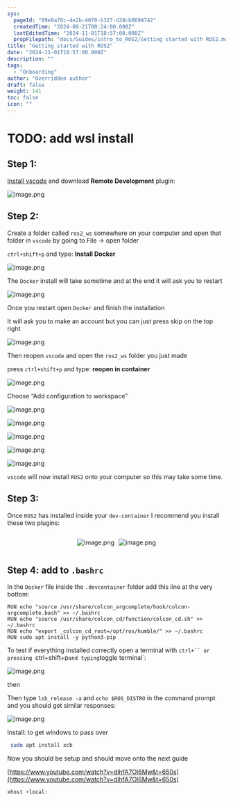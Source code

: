 ```yaml
---
sys:
  pageId: "89e0a78c-4e2b-4070-b327-d28cb0694742"
  createdTime: "2024-08-21T00:24:00.000Z"
  lastEditedTime: "2024-11-01T18:57:00.000Z"
  propFilepath: "docs/Guides/intro_to_ROS2/Getting started with ROS2.md"
title: "Getting started with ROS2"
date: "2024-11-01T18:57:00.000Z"
description: ""
tags:
  - "Onboarding"
author: "Overridden author"
draft: false
weight: 141
toc: false
icon: ""
---
```


# TODO: add wsl install

## Step 1:

[Install vscode](https://code.visualstudio.com/download) and download **Remote Development** plugin:

![image.png](https://prod-files-secure.s3.us-west-2.amazonaws.com/d518164a-d88e-44d1-a4ee-3adb3bd8bce0/efb52993-1881-4a40-b95e-6f020334f022/image.png?X-Amz-Algorithm=AWS4-HMAC-SHA256&X-Amz-Content-Sha256=UNSIGNED-PAYLOAD&X-Amz-Credential=ASIAZI2LB46626SVXBHY%2F20250219%2Fus-west-2%2Fs3%2Faws4_request&X-Amz-Date=20250219T230728Z&X-Amz-Expires=3600&X-Amz-Security-Token=IQoJb3JpZ2luX2VjEIb%2F%2F%2F%2F%2F%2F%2F%2F%2F%2FwEaCXVzLXdlc3QtMiJHMEUCIQCZnfgnbfff%2F%2FSgQrXSa%2FbSom9T%2BRRlkHyHRX8XQ4Nf7QIgBH5y46S2wuHEzWCzfZONs2Vy3owIB6t1IUBBdaGuPQ0qiAQIr%2F%2F%2F%2F%2F%2F%2F%2F%2F%2F%2FARAAGgw2Mzc0MjMxODM4MDUiDBxxxr%2B0QMbhxGwlECrcA318bmDTzOusr%2BWkLEqUhVVzv6h6dHw0nEilMffAhnjQH0I5Q63QmbkLsajHFmDFXhxcxymYMvTLDASSySShV%2FBtf2vfAcN3XJ0WjLZrtzVny3dn0tznWdBNsivc0kp%2FR3vnLOg3ITIyl6GdNn4MhQTcTSEIp6w7FO25NRFOjjjLCQtICUlpb4OvCjP%2FT9ErgWBnssfmHBwpKm2Vqq1STDIJFWpkY71FkMYONHkYSfn3i9ULzpsONkHqVkxoZtXMK4WgK7olzaTRE0kDxvcu%2FKIogIKmh8VttNXEDf46qKdSTy%2BPEwJZm7Nj3E9EUYl0Lxvx0ST8biiT12rmuREhSLlONdfsuLYFbbM1i%2BM2%2FiUhwoOFUQZPQogbJLAX6tXajme7%2BcxnV7RtAJdfBhEte%2FFcB1auXogBxDHzPDuKrMG171NmiJXm8wNNAQjqb4GQWzgWI1xhu61gdsaHi5BoCnAPLIeT1vdl%2Ffe3ipVEUVfKajQh%2BzAYK%2BGM4y7snsshMzuwY%2BnbV%2FYdabuXd3zTIkICYWQXoNe9lB3uazj2g5OmoFX2rFAx4FVx6RN41LCETB2JR9Ql7Ky7JKKKA5Gn15ZvehYNvjyhJzgJdXl2g8eIyUH4gh7cPBWTZN%2FIMOSt2b0GOqUBWqhk5RM%2FHhu4llRusF1IZl3VxbKPIIs%2FnrFBS4anPpp8xFJb9Kp0S8TwJ3rB%2FlmoyYQL5KDaCAxME%2BVMHRb9wgHEEpS8w%2F3VAosBQpcdXDm07OJBx6juG28m38naRdIvCfNgzpd%2BENzOQq8bEBPIFvwdV4wc69IMKOKO0kuZWenTHNLHPnzK8UElt0F5eEhZdvAEHJDlbMZov%2FYHk9J9hayieJ%2Fa&X-Amz-Signature=21b5bf62aaa4601029b243762d4bf8df9a259ab83b83de8a46cb85bd0f64102f&X-Amz-SignedHeaders=host&x-id=GetObject)

## Step 2:

Create a folder called `ros2_ws` somewhere on your computer and open that folder in `vscode` by going to File → open folder 

`ctrl+shift+p` and type: **Install Docker**

![image.png](https://prod-files-secure.s3.us-west-2.amazonaws.com/d518164a-d88e-44d1-a4ee-3adb3bd8bce0/2269dc0e-1cd5-47ff-bceb-c04ad9b2eab0/image.png?X-Amz-Algorithm=AWS4-HMAC-SHA256&X-Amz-Content-Sha256=UNSIGNED-PAYLOAD&X-Amz-Credential=ASIAZI2LB46626SVXBHY%2F20250219%2Fus-west-2%2Fs3%2Faws4_request&X-Amz-Date=20250219T230728Z&X-Amz-Expires=3600&X-Amz-Security-Token=IQoJb3JpZ2luX2VjEIb%2F%2F%2F%2F%2F%2F%2F%2F%2F%2FwEaCXVzLXdlc3QtMiJHMEUCIQCZnfgnbfff%2F%2FSgQrXSa%2FbSom9T%2BRRlkHyHRX8XQ4Nf7QIgBH5y46S2wuHEzWCzfZONs2Vy3owIB6t1IUBBdaGuPQ0qiAQIr%2F%2F%2F%2F%2F%2F%2F%2F%2F%2F%2FARAAGgw2Mzc0MjMxODM4MDUiDBxxxr%2B0QMbhxGwlECrcA318bmDTzOusr%2BWkLEqUhVVzv6h6dHw0nEilMffAhnjQH0I5Q63QmbkLsajHFmDFXhxcxymYMvTLDASSySShV%2FBtf2vfAcN3XJ0WjLZrtzVny3dn0tznWdBNsivc0kp%2FR3vnLOg3ITIyl6GdNn4MhQTcTSEIp6w7FO25NRFOjjjLCQtICUlpb4OvCjP%2FT9ErgWBnssfmHBwpKm2Vqq1STDIJFWpkY71FkMYONHkYSfn3i9ULzpsONkHqVkxoZtXMK4WgK7olzaTRE0kDxvcu%2FKIogIKmh8VttNXEDf46qKdSTy%2BPEwJZm7Nj3E9EUYl0Lxvx0ST8biiT12rmuREhSLlONdfsuLYFbbM1i%2BM2%2FiUhwoOFUQZPQogbJLAX6tXajme7%2BcxnV7RtAJdfBhEte%2FFcB1auXogBxDHzPDuKrMG171NmiJXm8wNNAQjqb4GQWzgWI1xhu61gdsaHi5BoCnAPLIeT1vdl%2Ffe3ipVEUVfKajQh%2BzAYK%2BGM4y7snsshMzuwY%2BnbV%2FYdabuXd3zTIkICYWQXoNe9lB3uazj2g5OmoFX2rFAx4FVx6RN41LCETB2JR9Ql7Ky7JKKKA5Gn15ZvehYNvjyhJzgJdXl2g8eIyUH4gh7cPBWTZN%2FIMOSt2b0GOqUBWqhk5RM%2FHhu4llRusF1IZl3VxbKPIIs%2FnrFBS4anPpp8xFJb9Kp0S8TwJ3rB%2FlmoyYQL5KDaCAxME%2BVMHRb9wgHEEpS8w%2F3VAosBQpcdXDm07OJBx6juG28m38naRdIvCfNgzpd%2BENzOQq8bEBPIFvwdV4wc69IMKOKO0kuZWenTHNLHPnzK8UElt0F5eEhZdvAEHJDlbMZov%2FYHk9J9hayieJ%2Fa&X-Amz-Signature=3f835ad7ed6f9754345f96f8acec21a1ef380d0d9040f4b0233748c98c5ab3e2&X-Amz-SignedHeaders=host&x-id=GetObject)

The `Docker` install will take sometime and at the end it will ask you to restart

![image.png](https://prod-files-secure.s3.us-west-2.amazonaws.com/d518164a-d88e-44d1-a4ee-3adb3bd8bce0/ed233f78-be33-4b1f-b89c-9c346c0e961e/image.png?X-Amz-Algorithm=AWS4-HMAC-SHA256&X-Amz-Content-Sha256=UNSIGNED-PAYLOAD&X-Amz-Credential=ASIAZI2LB46626SVXBHY%2F20250219%2Fus-west-2%2Fs3%2Faws4_request&X-Amz-Date=20250219T230728Z&X-Amz-Expires=3600&X-Amz-Security-Token=IQoJb3JpZ2luX2VjEIb%2F%2F%2F%2F%2F%2F%2F%2F%2F%2FwEaCXVzLXdlc3QtMiJHMEUCIQCZnfgnbfff%2F%2FSgQrXSa%2FbSom9T%2BRRlkHyHRX8XQ4Nf7QIgBH5y46S2wuHEzWCzfZONs2Vy3owIB6t1IUBBdaGuPQ0qiAQIr%2F%2F%2F%2F%2F%2F%2F%2F%2F%2F%2FARAAGgw2Mzc0MjMxODM4MDUiDBxxxr%2B0QMbhxGwlECrcA318bmDTzOusr%2BWkLEqUhVVzv6h6dHw0nEilMffAhnjQH0I5Q63QmbkLsajHFmDFXhxcxymYMvTLDASSySShV%2FBtf2vfAcN3XJ0WjLZrtzVny3dn0tznWdBNsivc0kp%2FR3vnLOg3ITIyl6GdNn4MhQTcTSEIp6w7FO25NRFOjjjLCQtICUlpb4OvCjP%2FT9ErgWBnssfmHBwpKm2Vqq1STDIJFWpkY71FkMYONHkYSfn3i9ULzpsONkHqVkxoZtXMK4WgK7olzaTRE0kDxvcu%2FKIogIKmh8VttNXEDf46qKdSTy%2BPEwJZm7Nj3E9EUYl0Lxvx0ST8biiT12rmuREhSLlONdfsuLYFbbM1i%2BM2%2FiUhwoOFUQZPQogbJLAX6tXajme7%2BcxnV7RtAJdfBhEte%2FFcB1auXogBxDHzPDuKrMG171NmiJXm8wNNAQjqb4GQWzgWI1xhu61gdsaHi5BoCnAPLIeT1vdl%2Ffe3ipVEUVfKajQh%2BzAYK%2BGM4y7snsshMzuwY%2BnbV%2FYdabuXd3zTIkICYWQXoNe9lB3uazj2g5OmoFX2rFAx4FVx6RN41LCETB2JR9Ql7Ky7JKKKA5Gn15ZvehYNvjyhJzgJdXl2g8eIyUH4gh7cPBWTZN%2FIMOSt2b0GOqUBWqhk5RM%2FHhu4llRusF1IZl3VxbKPIIs%2FnrFBS4anPpp8xFJb9Kp0S8TwJ3rB%2FlmoyYQL5KDaCAxME%2BVMHRb9wgHEEpS8w%2F3VAosBQpcdXDm07OJBx6juG28m38naRdIvCfNgzpd%2BENzOQq8bEBPIFvwdV4wc69IMKOKO0kuZWenTHNLHPnzK8UElt0F5eEhZdvAEHJDlbMZov%2FYHk9J9hayieJ%2Fa&X-Amz-Signature=1d20ed2084d76b8725abb190f92098d651d7447a85620d39276b2c0341791f0c&X-Amz-SignedHeaders=host&x-id=GetObject)

Once you restart open `Docker` and finish the installation

It will ask you to make an account but you can just press skip on the top right

![image.png](https://prod-files-secure.s3.us-west-2.amazonaws.com/d518164a-d88e-44d1-a4ee-3adb3bd8bce0/21010ad9-1659-4fd9-9f59-9932a09b2a3d/image.png?X-Amz-Algorithm=AWS4-HMAC-SHA256&X-Amz-Content-Sha256=UNSIGNED-PAYLOAD&X-Amz-Credential=ASIAZI2LB46626SVXBHY%2F20250219%2Fus-west-2%2Fs3%2Faws4_request&X-Amz-Date=20250219T230729Z&X-Amz-Expires=3600&X-Amz-Security-Token=IQoJb3JpZ2luX2VjEIb%2F%2F%2F%2F%2F%2F%2F%2F%2F%2FwEaCXVzLXdlc3QtMiJHMEUCIQCZnfgnbfff%2F%2FSgQrXSa%2FbSom9T%2BRRlkHyHRX8XQ4Nf7QIgBH5y46S2wuHEzWCzfZONs2Vy3owIB6t1IUBBdaGuPQ0qiAQIr%2F%2F%2F%2F%2F%2F%2F%2F%2F%2F%2FARAAGgw2Mzc0MjMxODM4MDUiDBxxxr%2B0QMbhxGwlECrcA318bmDTzOusr%2BWkLEqUhVVzv6h6dHw0nEilMffAhnjQH0I5Q63QmbkLsajHFmDFXhxcxymYMvTLDASSySShV%2FBtf2vfAcN3XJ0WjLZrtzVny3dn0tznWdBNsivc0kp%2FR3vnLOg3ITIyl6GdNn4MhQTcTSEIp6w7FO25NRFOjjjLCQtICUlpb4OvCjP%2FT9ErgWBnssfmHBwpKm2Vqq1STDIJFWpkY71FkMYONHkYSfn3i9ULzpsONkHqVkxoZtXMK4WgK7olzaTRE0kDxvcu%2FKIogIKmh8VttNXEDf46qKdSTy%2BPEwJZm7Nj3E9EUYl0Lxvx0ST8biiT12rmuREhSLlONdfsuLYFbbM1i%2BM2%2FiUhwoOFUQZPQogbJLAX6tXajme7%2BcxnV7RtAJdfBhEte%2FFcB1auXogBxDHzPDuKrMG171NmiJXm8wNNAQjqb4GQWzgWI1xhu61gdsaHi5BoCnAPLIeT1vdl%2Ffe3ipVEUVfKajQh%2BzAYK%2BGM4y7snsshMzuwY%2BnbV%2FYdabuXd3zTIkICYWQXoNe9lB3uazj2g5OmoFX2rFAx4FVx6RN41LCETB2JR9Ql7Ky7JKKKA5Gn15ZvehYNvjyhJzgJdXl2g8eIyUH4gh7cPBWTZN%2FIMOSt2b0GOqUBWqhk5RM%2FHhu4llRusF1IZl3VxbKPIIs%2FnrFBS4anPpp8xFJb9Kp0S8TwJ3rB%2FlmoyYQL5KDaCAxME%2BVMHRb9wgHEEpS8w%2F3VAosBQpcdXDm07OJBx6juG28m38naRdIvCfNgzpd%2BENzOQq8bEBPIFvwdV4wc69IMKOKO0kuZWenTHNLHPnzK8UElt0F5eEhZdvAEHJDlbMZov%2FYHk9J9hayieJ%2Fa&X-Amz-Signature=6a36f31414b3d9aa19c6eaeee5c5f5a99043d10642146b9fa7c138114ddab2f1&X-Amz-SignedHeaders=host&x-id=GetObject)

Then reopen `vscode` and open the `ros2_ws` folder you just made

press `ctrl+shift+p` and type: **reopen in container**

![image.png](https://prod-files-secure.s3.us-west-2.amazonaws.com/d518164a-d88e-44d1-a4ee-3adb3bd8bce0/4e93b8c2-41ad-488c-8095-c74205196118/image.png?X-Amz-Algorithm=AWS4-HMAC-SHA256&X-Amz-Content-Sha256=UNSIGNED-PAYLOAD&X-Amz-Credential=ASIAZI2LB46626SVXBHY%2F20250219%2Fus-west-2%2Fs3%2Faws4_request&X-Amz-Date=20250219T230728Z&X-Amz-Expires=3600&X-Amz-Security-Token=IQoJb3JpZ2luX2VjEIb%2F%2F%2F%2F%2F%2F%2F%2F%2F%2FwEaCXVzLXdlc3QtMiJHMEUCIQCZnfgnbfff%2F%2FSgQrXSa%2FbSom9T%2BRRlkHyHRX8XQ4Nf7QIgBH5y46S2wuHEzWCzfZONs2Vy3owIB6t1IUBBdaGuPQ0qiAQIr%2F%2F%2F%2F%2F%2F%2F%2F%2F%2F%2FARAAGgw2Mzc0MjMxODM4MDUiDBxxxr%2B0QMbhxGwlECrcA318bmDTzOusr%2BWkLEqUhVVzv6h6dHw0nEilMffAhnjQH0I5Q63QmbkLsajHFmDFXhxcxymYMvTLDASSySShV%2FBtf2vfAcN3XJ0WjLZrtzVny3dn0tznWdBNsivc0kp%2FR3vnLOg3ITIyl6GdNn4MhQTcTSEIp6w7FO25NRFOjjjLCQtICUlpb4OvCjP%2FT9ErgWBnssfmHBwpKm2Vqq1STDIJFWpkY71FkMYONHkYSfn3i9ULzpsONkHqVkxoZtXMK4WgK7olzaTRE0kDxvcu%2FKIogIKmh8VttNXEDf46qKdSTy%2BPEwJZm7Nj3E9EUYl0Lxvx0ST8biiT12rmuREhSLlONdfsuLYFbbM1i%2BM2%2FiUhwoOFUQZPQogbJLAX6tXajme7%2BcxnV7RtAJdfBhEte%2FFcB1auXogBxDHzPDuKrMG171NmiJXm8wNNAQjqb4GQWzgWI1xhu61gdsaHi5BoCnAPLIeT1vdl%2Ffe3ipVEUVfKajQh%2BzAYK%2BGM4y7snsshMzuwY%2BnbV%2FYdabuXd3zTIkICYWQXoNe9lB3uazj2g5OmoFX2rFAx4FVx6RN41LCETB2JR9Ql7Ky7JKKKA5Gn15ZvehYNvjyhJzgJdXl2g8eIyUH4gh7cPBWTZN%2FIMOSt2b0GOqUBWqhk5RM%2FHhu4llRusF1IZl3VxbKPIIs%2FnrFBS4anPpp8xFJb9Kp0S8TwJ3rB%2FlmoyYQL5KDaCAxME%2BVMHRb9wgHEEpS8w%2F3VAosBQpcdXDm07OJBx6juG28m38naRdIvCfNgzpd%2BENzOQq8bEBPIFvwdV4wc69IMKOKO0kuZWenTHNLHPnzK8UElt0F5eEhZdvAEHJDlbMZov%2FYHk9J9hayieJ%2Fa&X-Amz-Signature=8eb8b9344f243bbce8730a9abb30e70b305322d3e36255441cb7ff09103d2b9a&X-Amz-SignedHeaders=host&x-id=GetObject)

Choose “Add configuration to workspace”

![image.png](https://prod-files-secure.s3.us-west-2.amazonaws.com/d518164a-d88e-44d1-a4ee-3adb3bd8bce0/9560b282-5060-4989-ba37-97e7b2c22476/image.png?X-Amz-Algorithm=AWS4-HMAC-SHA256&X-Amz-Content-Sha256=UNSIGNED-PAYLOAD&X-Amz-Credential=ASIAZI2LB46626SVXBHY%2F20250219%2Fus-west-2%2Fs3%2Faws4_request&X-Amz-Date=20250219T230729Z&X-Amz-Expires=3600&X-Amz-Security-Token=IQoJb3JpZ2luX2VjEIb%2F%2F%2F%2F%2F%2F%2F%2F%2F%2FwEaCXVzLXdlc3QtMiJHMEUCIQCZnfgnbfff%2F%2FSgQrXSa%2FbSom9T%2BRRlkHyHRX8XQ4Nf7QIgBH5y46S2wuHEzWCzfZONs2Vy3owIB6t1IUBBdaGuPQ0qiAQIr%2F%2F%2F%2F%2F%2F%2F%2F%2F%2F%2FARAAGgw2Mzc0MjMxODM4MDUiDBxxxr%2B0QMbhxGwlECrcA318bmDTzOusr%2BWkLEqUhVVzv6h6dHw0nEilMffAhnjQH0I5Q63QmbkLsajHFmDFXhxcxymYMvTLDASSySShV%2FBtf2vfAcN3XJ0WjLZrtzVny3dn0tznWdBNsivc0kp%2FR3vnLOg3ITIyl6GdNn4MhQTcTSEIp6w7FO25NRFOjjjLCQtICUlpb4OvCjP%2FT9ErgWBnssfmHBwpKm2Vqq1STDIJFWpkY71FkMYONHkYSfn3i9ULzpsONkHqVkxoZtXMK4WgK7olzaTRE0kDxvcu%2FKIogIKmh8VttNXEDf46qKdSTy%2BPEwJZm7Nj3E9EUYl0Lxvx0ST8biiT12rmuREhSLlONdfsuLYFbbM1i%2BM2%2FiUhwoOFUQZPQogbJLAX6tXajme7%2BcxnV7RtAJdfBhEte%2FFcB1auXogBxDHzPDuKrMG171NmiJXm8wNNAQjqb4GQWzgWI1xhu61gdsaHi5BoCnAPLIeT1vdl%2Ffe3ipVEUVfKajQh%2BzAYK%2BGM4y7snsshMzuwY%2BnbV%2FYdabuXd3zTIkICYWQXoNe9lB3uazj2g5OmoFX2rFAx4FVx6RN41LCETB2JR9Ql7Ky7JKKKA5Gn15ZvehYNvjyhJzgJdXl2g8eIyUH4gh7cPBWTZN%2FIMOSt2b0GOqUBWqhk5RM%2FHhu4llRusF1IZl3VxbKPIIs%2FnrFBS4anPpp8xFJb9Kp0S8TwJ3rB%2FlmoyYQL5KDaCAxME%2BVMHRb9wgHEEpS8w%2F3VAosBQpcdXDm07OJBx6juG28m38naRdIvCfNgzpd%2BENzOQq8bEBPIFvwdV4wc69IMKOKO0kuZWenTHNLHPnzK8UElt0F5eEhZdvAEHJDlbMZov%2FYHk9J9hayieJ%2Fa&X-Amz-Signature=d5a320ed7d3f5c7188068ee383d24b732f629aad811c0b27500717c37ee70561&X-Amz-SignedHeaders=host&x-id=GetObject)

![image.png](https://prod-files-secure.s3.us-west-2.amazonaws.com/d518164a-d88e-44d1-a4ee-3adb3bd8bce0/2ee63f81-886b-48e8-a553-dc6e5eac99e4/image.png?X-Amz-Algorithm=AWS4-HMAC-SHA256&X-Amz-Content-Sha256=UNSIGNED-PAYLOAD&X-Amz-Credential=ASIAZI2LB46626SVXBHY%2F20250219%2Fus-west-2%2Fs3%2Faws4_request&X-Amz-Date=20250219T230728Z&X-Amz-Expires=3600&X-Amz-Security-Token=IQoJb3JpZ2luX2VjEIb%2F%2F%2F%2F%2F%2F%2F%2F%2F%2FwEaCXVzLXdlc3QtMiJHMEUCIQCZnfgnbfff%2F%2FSgQrXSa%2FbSom9T%2BRRlkHyHRX8XQ4Nf7QIgBH5y46S2wuHEzWCzfZONs2Vy3owIB6t1IUBBdaGuPQ0qiAQIr%2F%2F%2F%2F%2F%2F%2F%2F%2F%2F%2FARAAGgw2Mzc0MjMxODM4MDUiDBxxxr%2B0QMbhxGwlECrcA318bmDTzOusr%2BWkLEqUhVVzv6h6dHw0nEilMffAhnjQH0I5Q63QmbkLsajHFmDFXhxcxymYMvTLDASSySShV%2FBtf2vfAcN3XJ0WjLZrtzVny3dn0tznWdBNsivc0kp%2FR3vnLOg3ITIyl6GdNn4MhQTcTSEIp6w7FO25NRFOjjjLCQtICUlpb4OvCjP%2FT9ErgWBnssfmHBwpKm2Vqq1STDIJFWpkY71FkMYONHkYSfn3i9ULzpsONkHqVkxoZtXMK4WgK7olzaTRE0kDxvcu%2FKIogIKmh8VttNXEDf46qKdSTy%2BPEwJZm7Nj3E9EUYl0Lxvx0ST8biiT12rmuREhSLlONdfsuLYFbbM1i%2BM2%2FiUhwoOFUQZPQogbJLAX6tXajme7%2BcxnV7RtAJdfBhEte%2FFcB1auXogBxDHzPDuKrMG171NmiJXm8wNNAQjqb4GQWzgWI1xhu61gdsaHi5BoCnAPLIeT1vdl%2Ffe3ipVEUVfKajQh%2BzAYK%2BGM4y7snsshMzuwY%2BnbV%2FYdabuXd3zTIkICYWQXoNe9lB3uazj2g5OmoFX2rFAx4FVx6RN41LCETB2JR9Ql7Ky7JKKKA5Gn15ZvehYNvjyhJzgJdXl2g8eIyUH4gh7cPBWTZN%2FIMOSt2b0GOqUBWqhk5RM%2FHhu4llRusF1IZl3VxbKPIIs%2FnrFBS4anPpp8xFJb9Kp0S8TwJ3rB%2FlmoyYQL5KDaCAxME%2BVMHRb9wgHEEpS8w%2F3VAosBQpcdXDm07OJBx6juG28m38naRdIvCfNgzpd%2BENzOQq8bEBPIFvwdV4wc69IMKOKO0kuZWenTHNLHPnzK8UElt0F5eEhZdvAEHJDlbMZov%2FYHk9J9hayieJ%2Fa&X-Amz-Signature=8c284025df98b0949f49b1b53df1c84180d61236efb65f3b5e4e2e1baa7b533c&X-Amz-SignedHeaders=host&x-id=GetObject)

![image.png](https://prod-files-secure.s3.us-west-2.amazonaws.com/d518164a-d88e-44d1-a4ee-3adb3bd8bce0/ae1580b2-b048-407e-aed9-b584224a7a04/image.png?X-Amz-Algorithm=AWS4-HMAC-SHA256&X-Amz-Content-Sha256=UNSIGNED-PAYLOAD&X-Amz-Credential=ASIAZI2LB46626SVXBHY%2F20250219%2Fus-west-2%2Fs3%2Faws4_request&X-Amz-Date=20250219T230728Z&X-Amz-Expires=3600&X-Amz-Security-Token=IQoJb3JpZ2luX2VjEIb%2F%2F%2F%2F%2F%2F%2F%2F%2F%2FwEaCXVzLXdlc3QtMiJHMEUCIQCZnfgnbfff%2F%2FSgQrXSa%2FbSom9T%2BRRlkHyHRX8XQ4Nf7QIgBH5y46S2wuHEzWCzfZONs2Vy3owIB6t1IUBBdaGuPQ0qiAQIr%2F%2F%2F%2F%2F%2F%2F%2F%2F%2F%2FARAAGgw2Mzc0MjMxODM4MDUiDBxxxr%2B0QMbhxGwlECrcA318bmDTzOusr%2BWkLEqUhVVzv6h6dHw0nEilMffAhnjQH0I5Q63QmbkLsajHFmDFXhxcxymYMvTLDASSySShV%2FBtf2vfAcN3XJ0WjLZrtzVny3dn0tznWdBNsivc0kp%2FR3vnLOg3ITIyl6GdNn4MhQTcTSEIp6w7FO25NRFOjjjLCQtICUlpb4OvCjP%2FT9ErgWBnssfmHBwpKm2Vqq1STDIJFWpkY71FkMYONHkYSfn3i9ULzpsONkHqVkxoZtXMK4WgK7olzaTRE0kDxvcu%2FKIogIKmh8VttNXEDf46qKdSTy%2BPEwJZm7Nj3E9EUYl0Lxvx0ST8biiT12rmuREhSLlONdfsuLYFbbM1i%2BM2%2FiUhwoOFUQZPQogbJLAX6tXajme7%2BcxnV7RtAJdfBhEte%2FFcB1auXogBxDHzPDuKrMG171NmiJXm8wNNAQjqb4GQWzgWI1xhu61gdsaHi5BoCnAPLIeT1vdl%2Ffe3ipVEUVfKajQh%2BzAYK%2BGM4y7snsshMzuwY%2BnbV%2FYdabuXd3zTIkICYWQXoNe9lB3uazj2g5OmoFX2rFAx4FVx6RN41LCETB2JR9Ql7Ky7JKKKA5Gn15ZvehYNvjyhJzgJdXl2g8eIyUH4gh7cPBWTZN%2FIMOSt2b0GOqUBWqhk5RM%2FHhu4llRusF1IZl3VxbKPIIs%2FnrFBS4anPpp8xFJb9Kp0S8TwJ3rB%2FlmoyYQL5KDaCAxME%2BVMHRb9wgHEEpS8w%2F3VAosBQpcdXDm07OJBx6juG28m38naRdIvCfNgzpd%2BENzOQq8bEBPIFvwdV4wc69IMKOKO0kuZWenTHNLHPnzK8UElt0F5eEhZdvAEHJDlbMZov%2FYHk9J9hayieJ%2Fa&X-Amz-Signature=303ff55ed1f0ca76dfd63f361b6a030862f34fd4ff7b6111085bae96f2654956&X-Amz-SignedHeaders=host&x-id=GetObject)

![image.png](https://prod-files-secure.s3.us-west-2.amazonaws.com/d518164a-d88e-44d1-a4ee-3adb3bd8bce0/53255b28-f75e-430f-b9e3-c0ac8577e42b/image.png?X-Amz-Algorithm=AWS4-HMAC-SHA256&X-Amz-Content-Sha256=UNSIGNED-PAYLOAD&X-Amz-Credential=ASIAZI2LB46626SVXBHY%2F20250219%2Fus-west-2%2Fs3%2Faws4_request&X-Amz-Date=20250219T230728Z&X-Amz-Expires=3600&X-Amz-Security-Token=IQoJb3JpZ2luX2VjEIb%2F%2F%2F%2F%2F%2F%2F%2F%2F%2FwEaCXVzLXdlc3QtMiJHMEUCIQCZnfgnbfff%2F%2FSgQrXSa%2FbSom9T%2BRRlkHyHRX8XQ4Nf7QIgBH5y46S2wuHEzWCzfZONs2Vy3owIB6t1IUBBdaGuPQ0qiAQIr%2F%2F%2F%2F%2F%2F%2F%2F%2F%2F%2FARAAGgw2Mzc0MjMxODM4MDUiDBxxxr%2B0QMbhxGwlECrcA318bmDTzOusr%2BWkLEqUhVVzv6h6dHw0nEilMffAhnjQH0I5Q63QmbkLsajHFmDFXhxcxymYMvTLDASSySShV%2FBtf2vfAcN3XJ0WjLZrtzVny3dn0tznWdBNsivc0kp%2FR3vnLOg3ITIyl6GdNn4MhQTcTSEIp6w7FO25NRFOjjjLCQtICUlpb4OvCjP%2FT9ErgWBnssfmHBwpKm2Vqq1STDIJFWpkY71FkMYONHkYSfn3i9ULzpsONkHqVkxoZtXMK4WgK7olzaTRE0kDxvcu%2FKIogIKmh8VttNXEDf46qKdSTy%2BPEwJZm7Nj3E9EUYl0Lxvx0ST8biiT12rmuREhSLlONdfsuLYFbbM1i%2BM2%2FiUhwoOFUQZPQogbJLAX6tXajme7%2BcxnV7RtAJdfBhEte%2FFcB1auXogBxDHzPDuKrMG171NmiJXm8wNNAQjqb4GQWzgWI1xhu61gdsaHi5BoCnAPLIeT1vdl%2Ffe3ipVEUVfKajQh%2BzAYK%2BGM4y7snsshMzuwY%2BnbV%2FYdabuXd3zTIkICYWQXoNe9lB3uazj2g5OmoFX2rFAx4FVx6RN41LCETB2JR9Ql7Ky7JKKKA5Gn15ZvehYNvjyhJzgJdXl2g8eIyUH4gh7cPBWTZN%2FIMOSt2b0GOqUBWqhk5RM%2FHhu4llRusF1IZl3VxbKPIIs%2FnrFBS4anPpp8xFJb9Kp0S8TwJ3rB%2FlmoyYQL5KDaCAxME%2BVMHRb9wgHEEpS8w%2F3VAosBQpcdXDm07OJBx6juG28m38naRdIvCfNgzpd%2BENzOQq8bEBPIFvwdV4wc69IMKOKO0kuZWenTHNLHPnzK8UElt0F5eEhZdvAEHJDlbMZov%2FYHk9J9hayieJ%2Fa&X-Amz-Signature=98e99a97dd77431e1d1c44508675e718e3ff24552765fbe5562f4216e4859049&X-Amz-SignedHeaders=host&x-id=GetObject)

![image.png](https://prod-files-secure.s3.us-west-2.amazonaws.com/d518164a-d88e-44d1-a4ee-3adb3bd8bce0/7c562767-5af9-4ffb-97d1-327bcdf4ee00/image.png?X-Amz-Algorithm=AWS4-HMAC-SHA256&X-Amz-Content-Sha256=UNSIGNED-PAYLOAD&X-Amz-Credential=ASIAZI2LB46626SVXBHY%2F20250219%2Fus-west-2%2Fs3%2Faws4_request&X-Amz-Date=20250219T230728Z&X-Amz-Expires=3600&X-Amz-Security-Token=IQoJb3JpZ2luX2VjEIb%2F%2F%2F%2F%2F%2F%2F%2F%2F%2FwEaCXVzLXdlc3QtMiJHMEUCIQCZnfgnbfff%2F%2FSgQrXSa%2FbSom9T%2BRRlkHyHRX8XQ4Nf7QIgBH5y46S2wuHEzWCzfZONs2Vy3owIB6t1IUBBdaGuPQ0qiAQIr%2F%2F%2F%2F%2F%2F%2F%2F%2F%2F%2FARAAGgw2Mzc0MjMxODM4MDUiDBxxxr%2B0QMbhxGwlECrcA318bmDTzOusr%2BWkLEqUhVVzv6h6dHw0nEilMffAhnjQH0I5Q63QmbkLsajHFmDFXhxcxymYMvTLDASSySShV%2FBtf2vfAcN3XJ0WjLZrtzVny3dn0tznWdBNsivc0kp%2FR3vnLOg3ITIyl6GdNn4MhQTcTSEIp6w7FO25NRFOjjjLCQtICUlpb4OvCjP%2FT9ErgWBnssfmHBwpKm2Vqq1STDIJFWpkY71FkMYONHkYSfn3i9ULzpsONkHqVkxoZtXMK4WgK7olzaTRE0kDxvcu%2FKIogIKmh8VttNXEDf46qKdSTy%2BPEwJZm7Nj3E9EUYl0Lxvx0ST8biiT12rmuREhSLlONdfsuLYFbbM1i%2BM2%2FiUhwoOFUQZPQogbJLAX6tXajme7%2BcxnV7RtAJdfBhEte%2FFcB1auXogBxDHzPDuKrMG171NmiJXm8wNNAQjqb4GQWzgWI1xhu61gdsaHi5BoCnAPLIeT1vdl%2Ffe3ipVEUVfKajQh%2BzAYK%2BGM4y7snsshMzuwY%2BnbV%2FYdabuXd3zTIkICYWQXoNe9lB3uazj2g5OmoFX2rFAx4FVx6RN41LCETB2JR9Ql7Ky7JKKKA5Gn15ZvehYNvjyhJzgJdXl2g8eIyUH4gh7cPBWTZN%2FIMOSt2b0GOqUBWqhk5RM%2FHhu4llRusF1IZl3VxbKPIIs%2FnrFBS4anPpp8xFJb9Kp0S8TwJ3rB%2FlmoyYQL5KDaCAxME%2BVMHRb9wgHEEpS8w%2F3VAosBQpcdXDm07OJBx6juG28m38naRdIvCfNgzpd%2BENzOQq8bEBPIFvwdV4wc69IMKOKO0kuZWenTHNLHPnzK8UElt0F5eEhZdvAEHJDlbMZov%2FYHk9J9hayieJ%2Fa&X-Amz-Signature=0a2a905f772559c3c60b2efe80cb189341f61c7861bb83217f9bceea0328a8fc&X-Amz-SignedHeaders=host&x-id=GetObject)

`vscode` will now install `ROS2` onto your computer so this may take some time.

## Step 3:

Once `ROS2` has installed inside your `dev-container` I recommend you install these two plugins:

<div style="display: flex;flex-direction: row; column-gap:10px; max-width: 630px;justify-content: center;">
<div>

![image.png](https://prod-files-secure.s3.us-west-2.amazonaws.com/d518164a-d88e-44d1-a4ee-3adb3bd8bce0/3fc3d550-5a54-4ba1-ba6b-faa01cdb7369/image.png?X-Amz-Algorithm=AWS4-HMAC-SHA256&X-Amz-Content-Sha256=UNSIGNED-PAYLOAD&X-Amz-Credential=ASIAZI2LB466UTQDY4F2%2F20250219%2Fus-west-2%2Fs3%2Faws4_request&X-Amz-Date=20250219T230731Z&X-Amz-Expires=3600&X-Amz-Security-Token=IQoJb3JpZ2luX2VjEIb%2F%2F%2F%2F%2F%2F%2F%2F%2F%2FwEaCXVzLXdlc3QtMiJHMEUCIDstd4zkQFV%2FZ0o36QwoUplMQm9FWHjUMNSz%2BydNo6tgAiEAs2XkHMwRmL5s8C3fPtdnbDQyvbvFF79XXj8zzqFTqCwqiAQIr%2F%2F%2F%2F%2F%2F%2F%2F%2F%2F%2FARAAGgw2Mzc0MjMxODM4MDUiDDEVg0j9XNTYB17yTSrcAwyEn79sEVIx98BPFoTVJX4fhe8kAWgTsD2PTIsiG4nXNal0Pjbc%2BwnhG7DU7SrKN6p6jt4UA%2BW1S2ihWN%2BcC%2FP1TQxR8JPXLX8H7IaPHgcLlzJX4ZlvTmLM9Tosa%2BjRl7qFavWz2GpqrIJVNygnKf6POOdnOuAZPeqq%2F6spSLGTUfnB5Qckl4kSFlEpLjOfFTLDhAb50WH4p7qfoUwPr0pRJnCFMsYn4M8nLg2HvmcQ0Sreua1veh5%2FzOUABtT0FNEA005O6jl%2F3FSPXP5F%2BqBLoNh%2Bgtp1M6108PpHvnaagpVu69c%2B%2FLfmb2bFKyqwbV7lV3CYuNs7YoLmHlp5nfLBi9vRWv%2F6lvkrhvvgsPQIbDk0DhN39pCepPOt3r2LBzMfvs1v9gIEqTOcCRoSXOrWwH4VacM9%2FrBwXSyp%2BAx6dZ9k4YAh9mXpp9oif%2FGAIMbqn3IeY7FIx8We%2ByG%2BV0VSEzQltH6YphVPaqTbhjo%2FgJlSbjMNluZf%2B6uI2KPKKwRJfGcT0sBP3JyDach5kP1WcJZH20s2x3VxIS8mL3tsCdOxWHQBzdPLj5g7V99FWLKn5JREDHTAGuGjqRDvtz0ehGOtTV%2BnPQ5YS5jYlDItDINWjT0H5fhmjUAPMPyt2b0GOqUBNE03BE45rlLh0Ro3fEK34N1cLRKB%2BJ05xelfnSgd%2BC11kNujH42HAwR10apiFE0jsJTGYmV4VXnn9vEIPAg3BlZ5Zk7CtMJ70RZccsEZkOHnjyMDGBeqxveOq6wrjkzESsVRAiQATYIXP%2Bm9jlhQ%2FNRWqL0zfIY1PRvf5tm7L0p4DUmSLBAcVfELt8NWOYbHlcJ4L7DOx0cvMXgURInzTkEv%2BOVG&X-Amz-Signature=4828d4cdbc243d7331d4f7a74ba9f3eb6c319cded72b7da6b82aad57c7dad431&X-Amz-SignedHeaders=host&x-id=GetObject)

</div>
<div>

![image.png](https://prod-files-secure.s3.us-west-2.amazonaws.com/d518164a-d88e-44d1-a4ee-3adb3bd8bce0/d994cc66-13c2-4093-a5a3-f84cf4601a82/image.png?X-Amz-Algorithm=AWS4-HMAC-SHA256&X-Amz-Content-Sha256=UNSIGNED-PAYLOAD&X-Amz-Credential=ASIAZI2LB466XGKEJNY6%2F20250219%2Fus-west-2%2Fs3%2Faws4_request&X-Amz-Date=20250219T230731Z&X-Amz-Expires=3600&X-Amz-Security-Token=IQoJb3JpZ2luX2VjEIb%2F%2F%2F%2F%2F%2F%2F%2F%2F%2FwEaCXVzLXdlc3QtMiJIMEYCIQCTjeesYQ0kHCehHdm7Km21oEJhVVp8%2BY59Ivm6Rty53QIhAI%2Fp5UyscZxJ7yi2shSpjcTINr%2B8io%2Fmurdwagwn%2BD4LKogECK%2F%2F%2F%2F%2F%2F%2F%2F%2F%2F%2FwEQABoMNjM3NDIzMTgzODA1IgzhZC6z%2BSZ4QdUFLLAq3ANzXsdM%2FGH0%2FMCtc85%2FJQm1Sm7kTEG0Jv6aVM1miBB9H%2FS9VSo4loojWo3Y9CNf%2FgpziuxG1TbnIIS7zgaOYIZ9NRqCZPvi7vZOSogoDZYmmlrI6%2F69Brgif8z58wlDzExPZZzCfczIw7IbXpush10P24OQ%2FLHBn8YHeGn19buqrOUuxQUNZfPLlkzr8Ea6UEdEgANLWAjRD00D9m%2B9%2Fo%2Fi%2F1e0SYmvCnbVJnvjtDU5TtVcZFvHvKhS1bhpdzpF4cJ3%2Fe6NxGFvWTb5Dob6sAo3T1Vuikpdo7%2Bn7LIOjOS9NsO%2Bq17FtEPR%2By%2F6IzOsz4tlsxyP%2FngO4SlmLMAieFbuRiRb3byntEQ3J%2FoxumU785rNrNjcjJNuc2gYmPwkz9xDMsJzRuxJ9S6yh9PnzN315sFaOaVxUIqMETDxAsys4PIeczySxrP3MMMIFrlQAsmkk2rpSwZt0YVZSnPqrQ%2BLY%2F%2BrdByTXd5CFKW9ofUbpbK4lYRsY14mMIctb9LLL4UmtlKVQ%2FmanOL4MnZXmGHZwG9FVLlN5jZsg7UjMujw9nJvUvwCEGPoQopUY99rtkeFe68XeRUrCsj%2B3Qnq0k04jMJAhLY7fK6u7pspC%2F6sYxsyEN3R3eLVxa0fxzCBrtm9BjqkAZRSsPxPCiWTAqmniWbaFhy2Rm9Cznm52nnho%2FFEjDo8RkvVkDBGTm%2FBrGoSr4uHGbKDfbfIzvPVE5S0702WCeqDXC%2FNydVRc%2F8Z9bdeY5aRBP%2FUVADmIZ%2FwlebXg6Si%2F5UfwxxJVF5HX8Yy7bhJbzkn%2BZct98pBrHoRQ5MDyhy1KeStRMm5I1y8tvUH2owRW61KpGJ1oWRRGV2n%2BrNbludB5GBn&X-Amz-Signature=989329a4d5f658cc5c6acadcea9f1c44b599b0f4e5a1da472507e2a7760d31fe&X-Amz-SignedHeaders=host&x-id=GetObject)

</div>
</div>

## Step 4: add to `.bashrc`

In the `Docker` file inside the `.devcontainer` folder add this line at the very bottom: 

```docker
RUN echo "source /usr/share/colcon_argcomplete/hook/colcon-argcomplete.bash" >> ~/.bashrc
RUN echo "source /usr/share/colcon_cd/function/colcon_cd.sh" >> ~/.bashrc
RUN echo "export _colcon_cd_root=/opt/ros/humble/" >> ~/.bashrc
RUN sudo apt install -y python3-pip 
```

To test if everything installed correctly open a terminal with `ctrl+`` or pressing `ctrl+shift+p` and typing `toggle terminal`:

![image.png](https://prod-files-secure.s3.us-west-2.amazonaws.com/d518164a-d88e-44d1-a4ee-3adb3bd8bce0/6a4943d8-b04e-4c02-9a58-775f3384d1a5/image.png?X-Amz-Algorithm=AWS4-HMAC-SHA256&X-Amz-Content-Sha256=UNSIGNED-PAYLOAD&X-Amz-Credential=ASIAZI2LB46626SVXBHY%2F20250219%2Fus-west-2%2Fs3%2Faws4_request&X-Amz-Date=20250219T230728Z&X-Amz-Expires=3600&X-Amz-Security-Token=IQoJb3JpZ2luX2VjEIb%2F%2F%2F%2F%2F%2F%2F%2F%2F%2FwEaCXVzLXdlc3QtMiJHMEUCIQCZnfgnbfff%2F%2FSgQrXSa%2FbSom9T%2BRRlkHyHRX8XQ4Nf7QIgBH5y46S2wuHEzWCzfZONs2Vy3owIB6t1IUBBdaGuPQ0qiAQIr%2F%2F%2F%2F%2F%2F%2F%2F%2F%2F%2FARAAGgw2Mzc0MjMxODM4MDUiDBxxxr%2B0QMbhxGwlECrcA318bmDTzOusr%2BWkLEqUhVVzv6h6dHw0nEilMffAhnjQH0I5Q63QmbkLsajHFmDFXhxcxymYMvTLDASSySShV%2FBtf2vfAcN3XJ0WjLZrtzVny3dn0tznWdBNsivc0kp%2FR3vnLOg3ITIyl6GdNn4MhQTcTSEIp6w7FO25NRFOjjjLCQtICUlpb4OvCjP%2FT9ErgWBnssfmHBwpKm2Vqq1STDIJFWpkY71FkMYONHkYSfn3i9ULzpsONkHqVkxoZtXMK4WgK7olzaTRE0kDxvcu%2FKIogIKmh8VttNXEDf46qKdSTy%2BPEwJZm7Nj3E9EUYl0Lxvx0ST8biiT12rmuREhSLlONdfsuLYFbbM1i%2BM2%2FiUhwoOFUQZPQogbJLAX6tXajme7%2BcxnV7RtAJdfBhEte%2FFcB1auXogBxDHzPDuKrMG171NmiJXm8wNNAQjqb4GQWzgWI1xhu61gdsaHi5BoCnAPLIeT1vdl%2Ffe3ipVEUVfKajQh%2BzAYK%2BGM4y7snsshMzuwY%2BnbV%2FYdabuXd3zTIkICYWQXoNe9lB3uazj2g5OmoFX2rFAx4FVx6RN41LCETB2JR9Ql7Ky7JKKKA5Gn15ZvehYNvjyhJzgJdXl2g8eIyUH4gh7cPBWTZN%2FIMOSt2b0GOqUBWqhk5RM%2FHhu4llRusF1IZl3VxbKPIIs%2FnrFBS4anPpp8xFJb9Kp0S8TwJ3rB%2FlmoyYQL5KDaCAxME%2BVMHRb9wgHEEpS8w%2F3VAosBQpcdXDm07OJBx6juG28m38naRdIvCfNgzpd%2BENzOQq8bEBPIFvwdV4wc69IMKOKO0kuZWenTHNLHPnzK8UElt0F5eEhZdvAEHJDlbMZov%2FYHk9J9hayieJ%2Fa&X-Amz-Signature=9569e13b4a86129e6a8328bb2b5dff96231184483e4935506e32adfe161653cb&X-Amz-SignedHeaders=host&x-id=GetObject)

then 

Then type `lsb_release -a` and `echo $ROS_DISTRO` in the command prompt and you should get similar responses:

![image.png](https://prod-files-secure.s3.us-west-2.amazonaws.com/d518164a-d88e-44d1-a4ee-3adb3bd8bce0/3e635dec-a805-4e85-8b9e-d000e5b71a4e/image.png?X-Amz-Algorithm=AWS4-HMAC-SHA256&X-Amz-Content-Sha256=UNSIGNED-PAYLOAD&X-Amz-Credential=ASIAZI2LB46626SVXBHY%2F20250219%2Fus-west-2%2Fs3%2Faws4_request&X-Amz-Date=20250219T230729Z&X-Amz-Expires=3600&X-Amz-Security-Token=IQoJb3JpZ2luX2VjEIb%2F%2F%2F%2F%2F%2F%2F%2F%2F%2FwEaCXVzLXdlc3QtMiJHMEUCIQCZnfgnbfff%2F%2FSgQrXSa%2FbSom9T%2BRRlkHyHRX8XQ4Nf7QIgBH5y46S2wuHEzWCzfZONs2Vy3owIB6t1IUBBdaGuPQ0qiAQIr%2F%2F%2F%2F%2F%2F%2F%2F%2F%2F%2FARAAGgw2Mzc0MjMxODM4MDUiDBxxxr%2B0QMbhxGwlECrcA318bmDTzOusr%2BWkLEqUhVVzv6h6dHw0nEilMffAhnjQH0I5Q63QmbkLsajHFmDFXhxcxymYMvTLDASSySShV%2FBtf2vfAcN3XJ0WjLZrtzVny3dn0tznWdBNsivc0kp%2FR3vnLOg3ITIyl6GdNn4MhQTcTSEIp6w7FO25NRFOjjjLCQtICUlpb4OvCjP%2FT9ErgWBnssfmHBwpKm2Vqq1STDIJFWpkY71FkMYONHkYSfn3i9ULzpsONkHqVkxoZtXMK4WgK7olzaTRE0kDxvcu%2FKIogIKmh8VttNXEDf46qKdSTy%2BPEwJZm7Nj3E9EUYl0Lxvx0ST8biiT12rmuREhSLlONdfsuLYFbbM1i%2BM2%2FiUhwoOFUQZPQogbJLAX6tXajme7%2BcxnV7RtAJdfBhEte%2FFcB1auXogBxDHzPDuKrMG171NmiJXm8wNNAQjqb4GQWzgWI1xhu61gdsaHi5BoCnAPLIeT1vdl%2Ffe3ipVEUVfKajQh%2BzAYK%2BGM4y7snsshMzuwY%2BnbV%2FYdabuXd3zTIkICYWQXoNe9lB3uazj2g5OmoFX2rFAx4FVx6RN41LCETB2JR9Ql7Ky7JKKKA5Gn15ZvehYNvjyhJzgJdXl2g8eIyUH4gh7cPBWTZN%2FIMOSt2b0GOqUBWqhk5RM%2FHhu4llRusF1IZl3VxbKPIIs%2FnrFBS4anPpp8xFJb9Kp0S8TwJ3rB%2FlmoyYQL5KDaCAxME%2BVMHRb9wgHEEpS8w%2F3VAosBQpcdXDm07OJBx6juG28m38naRdIvCfNgzpd%2BENzOQq8bEBPIFvwdV4wc69IMKOKO0kuZWenTHNLHPnzK8UElt0F5eEhZdvAEHJDlbMZov%2FYHk9J9hayieJ%2Fa&X-Amz-Signature=1d104909178c952dc029db6777b90ca0e6121c06c21113deb1e133d83d0bc1ec&X-Amz-SignedHeaders=host&x-id=GetObject)

Install:  to get windows to pass over

```bash
 sudo apt install xcb
```

Now you should be setup and should move onto the next guide 

[https://www.youtube.com/watch?v=dihfA7Ol6Mw&t=650s](https://www.youtube.com/watch?v=dihfA7Ol6Mw&t=650s)

```python
xhost +local:
```
